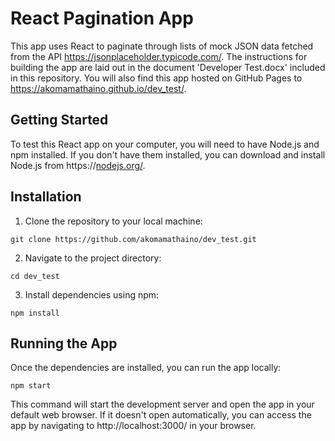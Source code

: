 # React Pagination App

This app uses React to paginate through lists of mock JSON data fetched from the API https://jsonplaceholder.typicode.com/. The instructions for building the app are laid out in the document 'Developer Test.docx' included in this repository. You will also find this app hosted on GitHub Pages to https://akomamathaino.github.io/dev_test/.

## Getting Started

To test this React app on your computer, you will need to have Node.js and npm installed. If you don't have them installed, you can download and install Node.js from https://[nodejs.org/](https://nodejs.org/en/download).

## Installation

1. Clone the repository to your local machine:

`git clone https://github.com/akomamathaino/dev_test.git`

2. Navigate to the project directory:

`cd dev_test`

3. Install dependencies using npm:

`npm install`

## Running the App

Once the dependencies are installed, you can run the app locally:

`npm start`

This command will start the development server and open the app in your default web browser. If it doesn't open automatically, you can access the app by navigating to http://localhost:3000/ in your browser.

